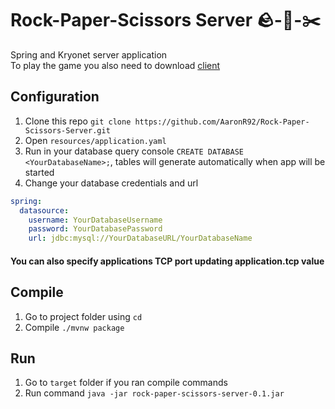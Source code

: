 # Rock-Paper-Scissors Server 🪨-📄-✂️
Spring and Kryonet server application  
To play the game you also need to download [client](https://github.com/AaronR92/Rock-Paper-Scissors-Client)

## Configuration
1. Clone this repo ``git clone https://github.com/AaronR92/Rock-Paper-Scissors-Server.git``
2. Open ``resources/application.yaml``
3. Run in your database query console ``CREATE DATABASE <YourDatabaseName>;``, tables will generate automatically when app will be started
4. Change your database credentials and url
```yaml
spring:
  datasource:
    username: YourDatabaseUsername
    password: YourDatabasePassword
    url: jdbc:mysql://YourDatabaseURL/YourDatabaseName
```
#### You can also specify applications TCP port updating application.tcp value

## Compile
1. Go to project folder using ``cd``
2. Compile ``./mvnw package``

## Run
1. Go to ``target`` folder if you ran compile commands
2. Run command ``java -jar rock-paper-scissors-server-0.1.jar``